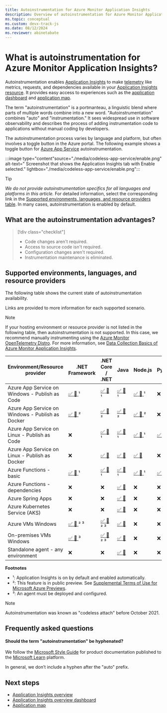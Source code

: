 ```yaml
---
title: Autoinstrumentation for Azure Monitor Application Insights
description: Overview of autoinstrumentation for Azure Monitor Application Insights codeless application performance management.
ms.topic: conceptual
ms.custom: devx-track-js
ms.date: 08/12/2024
ms.reviewer: abinetabate
---
```


# What is autoinstrumentation for Azure Monitor Application Insights?

Autoinstrumentation enables [Application Insights](app-insights-overview.md) to make [telemetry](data-model-complete.md) like metrics, requests, and dependencies available in your [Application Insights resource](create-workspace-resource.md). It provides easy access to experiences such as the [application dashboard](overview-dashboard.md) and [application map](app-map.md).

The term "autoinstrumentation" is a portmanteau, a linguistic blend where parts of multiple words combine into a new word. "Autoinstrumentation" combines "auto" and "instrumentation." It sees widespread use in software observability and describes the process of adding instrumentation code to applications without manual coding by developers.

The autoinstrumentation process varies by language and platform, but often involves a toggle button in the Azure portal. The following example shows a toggle button for [Azure App Service](/azure/app-service/getting-started#getting-started-with-azure-app-service) autoinstrumentation.

:::image type="content"source="./media/codeless-app-service/enable.png" alt-text=" Screenshot that shows the Application Insights tab with Enable selected." lightbox="./media/codeless-app-service/enable.png":::

> [!TIP]
> *We do not provide autoinstrumentation specifics for all languages and platforms in this article.* For detailed information, select the corresponding link in the [Supported environments, languages, and resource providers table](#supported-environments-languages-and-resource-providers). In many cases, autoinstrumentation is enabled by default.

## What are the autoinstrumentation advantages?

> [!div class="checklist"]
> - Code changes aren't required.
> - Access to source code isn't required.
> - Configuration changes aren't required.
> - Instrumentation maintenance is eliminated.

## Supported environments, languages, and resource providers

The following table shows the current state of autoinstrumentation availability.

Links are provided to more information for each supported scenario.

> [!NOTE]
> If your hosting environment or resource provider is not listed in the following table, then autoinstrumentation is not supported. In this case, we recommend manually instrumenting using the [Azure Monitor OpenTelemetry Distro](opentelemetry-enable.md). For more information, see [Data Collection Basics of Azure Monitor Application Insights](opentelemetry-overview.md).

| Environment/Resource provider | .NET Framework | .NET Core / .NET | Java | Node.js | Python |
|-------------------------------|----------------|------------------|------|---------|--------|
|Azure App Service on Windows - Publish as Code | [ :white_check_mark: :link: ](codeless-app-service.md?tabs=net) ¹ | [ :white_check_mark: :link: ](codeless-app-service.md?tabs=aspnetcore) ¹ | [ :white_check_mark: :link: ](codeless-app-service?tabs=java) ¹ | [ :white_check_mark: :link: ](codeless-app-service.md?tabs=nodejs) ¹ | :x: |
|Azure App Service on Windows - Publish as Docker | [ :white_check_mark: :link: ](https://azure.github.io/AppService/2022/04/11/windows-containers-app-insights-preview.html) ² | [ :white_check_mark: :link: ](https://azure.github.io/AppService/2022/04/11/windows-containers-app-insights-preview.html) ² | [ :white_check_mark: :link: ](https://azure.github.io/AppService/2022/04/11/windows-containers-app-insights-preview.html) ² | [ :white_check_mark: :link: ](https://techcommunity.microsoft.com/t5/apps-on-azure-blog/public-preview-application-insights-auto-instrumentation-for/ba-p/3947971) ² | :x: |
|Azure App Service on Linux - Publish as Code | :x: | [ :white_check_mark: :link: ](codeless-app-service.md?tabs=aspnetcore) ¹ | [ :white_check_mark: :link: ](codeless-app-service?tabs=java) ¹ | [ :white_check_mark: :link: ](codeless-app-service.md?tabs=nodejs)¹ | [ :white_check_mark: :link: ](codeless-app-service.md?tabs=python) ² |
|Azure App Service on Linux - Publish as Docker | :x: | [ :white_check_mark: :link: ](codeless-app-service.md?tabs=aspnetcore) | [ :white_check_mark: :link: ](codeless-app-service?tabs=java) | [ :white_check_mark: :link: ](codeless-app-service.md?tabs=nodejs) | :x: |
|Azure Functions - basic | [ :white_check_mark: :link: ](monitor-functions.md) ¹ | [ :white_check_mark: :link: ](monitor-functions.md) ¹ | [ :white_check_mark: :link: ](monitor-functions.md) ¹ | [ :white_check_mark: :link: ](monitor-functions.md) ¹ | [ :white_check_mark: :link: ](monitor-functions.md#distributed-tracing-for-python-function-apps) ¹ |
|Azure Functions - dependencies | :x: | :x: | [ :white_check_mark: :link: ](monitor-functions.md) | :x: | :x: |
|Azure Spring Apps | :x: | :x: | [ :white_check_mark: :link: ](/azure/spring-apps/enterprise/how-to-application-insights) | :x: | :x: |
|Azure Kubernetes Service (AKS) | :x: | :x: | [ :white_check_mark: :link: ](opentelemetry-enable.md?tabs=java) | :x: | :x: |
|Azure VMs Windows | [ :white_check_mark: :link: ](azure-vm-vmss-apps.md) ² ³ | [ :white_check_mark: :link: ](azure-vm-vmss-apps.md) ² ³ | [ :white_check_mark: :link: ](opentelemetry-enable.md?tabs=java) | :x: | :x: |
|On-premises VMs Windows | [ :white_check_mark: :link: ](application-insights-asp-net-agent.md) ³ | [ :white_check_mark: :link: ](application-insights-asp-net-agent.md) ² ³ | [ :white_check_mark: :link: ](opentelemetry-enable.md?tabs=java) | :x: | :x: |
|Standalone agent - any environment | :x: | :x: | [ :white_check_mark: :link: ](opentelemetry-enable.md?tabs=java) | :x: | :x: |

**Footnotes**
- ¹: Application Insights is on by default and enabled automatically.
- ²: This feature is in public preview. See [Supplemental Terms of Use for Microsoft Azure Previews](https://azure.microsoft.com/support/legal/preview-supplemental-terms/).
- ³: An agent must be deployed and configured.

> [!NOTE]
> Autoinstrumentation was known as "codeless attach" before October 2021.

## Frequently asked questions

#### Should the term "autoinstrumentation" be hyphenated?

We follow the [Microsoft Style Guide](/style-guide/punctuation/dashes-hyphens/hyphens#prefixes) for product documentation published to the [Microsoft Learn](/) platform.

In general, we don’t include a hyphen after the "auto" prefix.

## Next steps

* [Application Insights overview](app-insights-overview.md)
* [Application Insights overview dashboard](overview-dashboard.md)
* [Application map](app-map.md)

